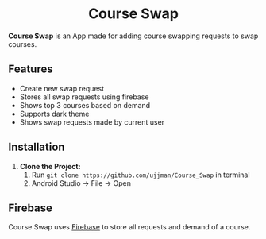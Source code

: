 <h1 align='center'>Course Swap</h1>

**Course Swap** is an App made for adding course swapping requests to swap courses.
## Features
- Create new swap request
- Stores all swap requests using firebase
- Shows top 3 courses based on demand 
- Supports dark theme
- Shows swap requests made by current user

## Installation

1. **Clone the Project:**
    1. Run ` git clone https://github.com/ujjman/Course_Swap ` in terminal
    1. Android Studio -> File -> Open
    
## Firebase

Course Swap uses [Firebase](https://firebase.google.com/) to store all requests and demand of a course.

